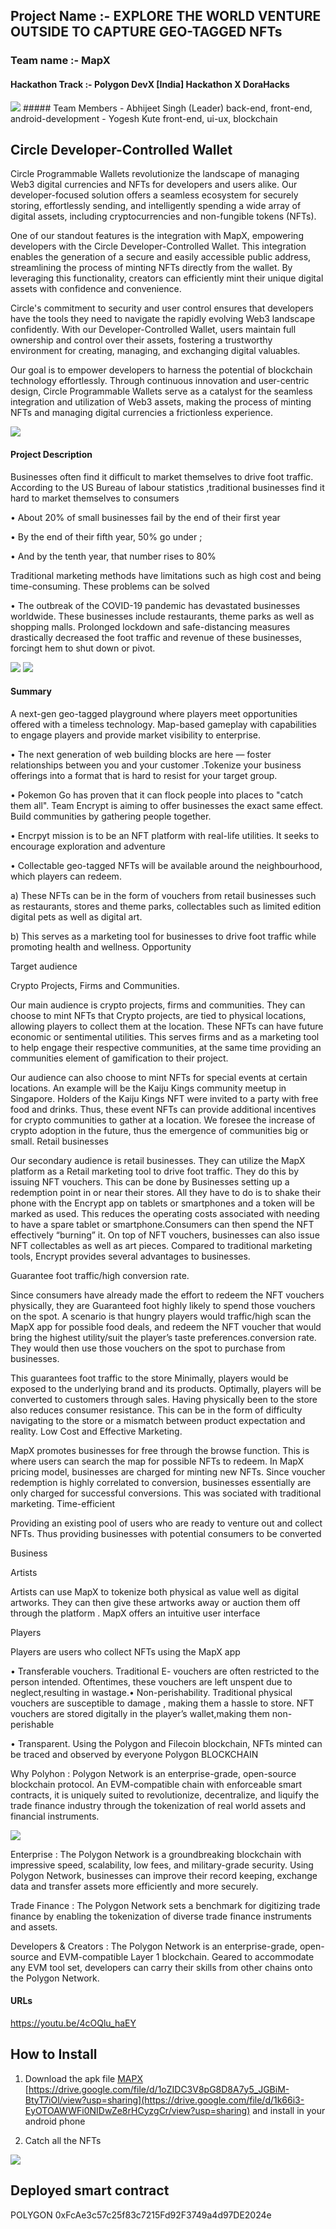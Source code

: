 ## Project Name :- EXPLORE THE WORLD VENTURE OUTSIDE TO CAPTURE GEO-TAGGED NFTs
### Team name :- MapX
#### Hackathon Track :- Polygon DevX [India] Hackathon X DoraHacks


<img src='architecture.jpg' />
##### Team Members
- Abhijeet Singh (Leader) back-end, front-end, android-development
- Yogesh Kute front-end, ui-ux, blockchain

## Circle Developer-Controlled Wallet
Circle Programmable Wallets revolutionize the landscape of managing Web3 digital currencies and NFTs for developers and users alike. Our developer-focused solution offers a seamless ecosystem for securely storing, effortlessly sending, and intelligently spending a wide array of digital assets, including cryptocurrencies and non-fungible tokens (NFTs).

One of our standout features is the integration with MapX, empowering developers with the Circle Developer-Controlled Wallet. This integration enables the generation of a secure and easily accessible public address, streamlining the process of minting NFTs directly from the wallet. By leveraging this functionality, creators can efficiently mint their unique digital assets with confidence and convenience.

Circle's commitment to security and user control ensures that developers have the tools they need to navigate the rapidly evolving Web3 landscape confidently. With our Developer-Controlled Wallet, users maintain full ownership and control over their assets, fostering a trustworthy environment for creating, managing, and exchanging digital valuables.

Our goal is to empower developers to harness the potential of blockchain technology effortlessly. Through continuous innovation and user-centric design, Circle Programmable Wallets serve as a catalyst for the seamless integration and utilization of Web3 assets, making the process of minting NFTs and managing digital currencies a frictionless experience.



<img src='./MapX_Circle/screenshot/Circle.png' />

#### Project Description
Businesses often find it difficult to market themselves to drive foot traffic. According to the US Bureau of labour statistics ,traditional businesses find it hard to market themselves to consumers

• About 20% of small businesses fail by the end of their first year

• By the end of their fifth year, 50% go under ;

•  And by the tenth year, that number rises to 80%

Traditional marketing methods have limitations such as high cost and being time-consuming. These problems can be solved

 • The outbreak of the COVID-19 pandemic has devastated businesses worldwide. These businesses include restaurants, theme parks as well as shopping malls. Prolonged lockdown and safe-distancing measures drastically decreased the foot traffic and revenue of these businesses, forcingt hem to shut down or pivot.

<img src='./MapX_Circle/screenshot/ss2.jpg' />

<img src='./MapX_Circle/screenshot/ss3.jpg' />

#### Summary
A next-gen geo-tagged playground where players meet opportunities offered with a timeless technology. Map-based gameplay with capabilities to engage players and provide market visibility to enterprise.

  • The next generation of web building blocks are here — foster relationships between you and your customer .Tokenize your business offerings into a format that is hard to resist for your target group.


  • Pokemon Go has proven that it can flock people into places to "catch them all". Team Encrypt is aiming to offer businesses the exact same effect. Build communities by gathering people together.


  • Encrpyt mission is to be an NFT platform with real-life utilities. It seeks to encourage exploration and adventure

  • Collectable geo-tagged NFTs will be available around the neighbourhood, which players can redeem.

a) These NFTs can be in the form of vouchers from retail businesses such as restaurants, stores and theme parks, collectables such as limited edition digital pets as well as digital art.

b) This serves as a marketing tool for businesses to drive foot traffic while promoting health and wellness.
Opportunity


Target audience

Crypto Projects, Firms and Communities.

Our main audience is crypto projects, firms and communities. They can choose to mint NFTs that Crypto projects, are tied to physical locations, allowing players to collect them at the location. These NFTs can have future economic or sentimental utilities. This serves firms and as a marketing tool to help engage their respective communities, at the same time providing an communities element of gamification to their project.

Our audience can also choose to mint NFTs for special events at certain locations. An example will be the Kaiju Kings community meetup in Singapore. Holders of the Kaiju Kings NFT were invited to a party with free food and drinks. Thus, these event NFTs can provide additional incentives for crypto communities to gather at a location. We foresee the increase of crypto adoption in the future, thus the emergence of communities big or small. Retail businesses

Our secondary audience is retail businesses. They can utilize the MapX platform as a Retail marketing tool to drive foot traffic. They do this by issuing NFT vouchers. This can be done by Businesses setting up a redemption point in or near their stores. All they have to do is to shake their phone with the Encrypt app on tablets or smartphones and a token will be marked as used. This reduces the operating costs associated with needing to have a spare tablet or smartphone.Consumers can then spend the NFT effectively “burning” it. On top of NFT vouchers, businesses can also issue NFT collectables as well as art pieces. Compared to traditional marketing tools, Encrypt provides several advantages to businesses.

Guarantee foot traffic/high conversion rate.

Since consumers have already made the effort to redeem the NFT vouchers physically, they are Guaranteed foot highly likely to spend those vouchers on the spot. A scenario is that hungry players would traffic/high scan the MapX app for possible food deals, and redeem the NFT voucher that would bring the highest utility/suit the player’s taste preferences.conversion rate. They would then use those vouchers on the spot to purchase from businesses.

This guarantees foot traffic to the store Minimally, players would be exposed to the underlying brand and its products. Optimally, players will be converted to customers through sales. Having physically been to the store also reduces consumer resistance. This can be in the form of difficulty navigating to the store or a mismatch between product expectation and reality. Low Cost and Effective Marketing.

MapX promotes businesses for free through the browse function. This is where users can search the map for possible NFTs to redeem. In MapX pricing model, businesses are charged for minting new NFTs. Since voucher redemption is highly correlated to conversion, businesses essentially are only charged for successful conversions. This was sociated with traditional marketing. Time-efficient

Providing an existing pool of users who are ready to venture out and collect NFTs. Thus providing businesses with potential consumers to be converted

Business

Artists

Artists can use MapX to tokenize both physical as value well as digital artworks. They can then give these artworks away or auction them off through the platform . MapX offers an intuitive user interface

Players

Players are users who collect NFTs using the MapX app

• Transferable vouchers. Traditional E- vouchers are often restricted to the person intended. Oftentimes, these vouchers are left unspent due to neglect,resulting in wastage.• Non-perishability. Traditional physical vouchers are susceptible to damage , making them a hassle to store. NFT vouchers are stored digitally in the player’s wallet,making them non-perishable

• Transparent. Using the Polygon  and Filecoin blockchain, NFTs minted can be traced and observed by everyone Polygon BLOCKCHAIN



Why Polyhon : Polygon Network is an enterprise-grade, open-source blockchain protocol. An EVM-compatible chain with enforceable smart contracts, it is uniquely suited to revolutionize, decentralize, and liquify the trade finance industry through the tokenization of real world assets and financial instruments.


<img src='./MapX_Circle/screenshot/ss5.jpg' />


Enterprise : The Polygon Network is a groundbreaking blockchain with impressive speed, scalability, low fees, and military-grade security. Using Polygon Network, businesses can improve their record keeping, exchange data and transfer assets more efficiently and more securely.

Trade Finance : The Polygon Network sets a benchmark for digitizing trade finance by enabling the tokenization of diverse trade finance instruments and assets.

Developers & Creators : The Polygon Network is an enterprise-grade, open-source and EVM-compatible Layer 1 blockchain. Geared to accommodate any EVM tool set, developers can carry their skills from other chains onto the Polygon Network.

#### URLs
https://youtu.be/4cOQlu_haEY


## How to Install 
1) Download the apk file [MAPX]([https://drive.google.com/file/d/1oZIDC3V8pG8D8A7y5_JGBiM-BtyT7iOl/view?usp=sharing](https://drive.google.com/file/d/1k66i3-EyOTOAWWFi0NIDwZe8rHCyzgCr/view?usp=sharing)) [https://drive.google.com/file/d/1oZIDC3V8pG8D8A7y5_JGBiM-BtyT7iOl/view?usp=sharing](https://drive.google.com/file/d/1k66i3-EyOTOAWWFi0NIDwZe8rHCyzgCr/view?usp=sharing) and install in your android phone 

2) Catch all the NFTs

<img src='explorer.png' />

## Deployed smart contract 
POLYGON 0xFcAe3c57c25f83c7215Fd92F3749a4d97DE2024e

